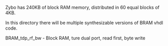 Zybo has 240KB of block RAM memory, distributed in 60 equal blocks of 4KB.

In this directory there will be multiple synthesizable versions of BRAM vhdl code.

BRAM_tdp_rf_bw - Block RAM, ture dual port, read first, byte write

